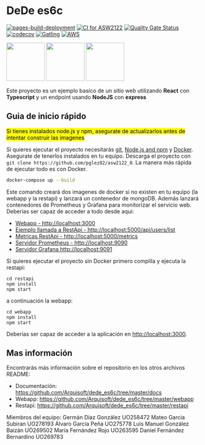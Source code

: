 # DeDe es6c
[![pages-build-deployment](https://github.com/Arquisoft/dede_es6c/actions/workflows/pages/pages-build-deployment/badge.svg)](https://github.com/Arquisoft/dede_es6c/actions/workflows/pages/pages-build-deployment)
[![CI for ASW2122](https://github.com/Arquisoft/dede_es6c/actions/workflows/asw2122.yml/badge.svg)](https://github.com/Arquisoft/dede_es6c/actions/workflows/asw2122.yml)
[![Quality Gate Status](https://sonarcloud.io/api/project_badges/measure?project=Arquisoft_dede_es6c&metric=alert_status)](https://sonarcloud.io/summary/new_code?id=Arquisoft_dede_es6c)
[![codecov](https://codecov.io/gh/Arquisoft/dede_es6c/branch/master/graph/badge.svg?token=QHRw41aid0)](https://codecov.io/gh/Arquisoft/dede_es6c)
[![Gatling](https://github.com/UO258472/Gatling_for_dede_es6c/blob/main/gatling.svg)](https://github.com/UO258472/Gatling_for_dede_es6c)
[![AWS](https://blog.wildix.com/wp-content/uploads/2020/06/react-logo.jpg)](http://54.161.139.62:3000)



<p float="left">
<img src="https://blog.wildix.com/wp-content/uploads/2020/06/react-logo.jpg" height="100">
<img src="https://miro.medium.com/max/1200/0*RbmfNyhuBb8G3LWh.png" height="100">
<img src="https://miro.medium.com/max/365/1*Jr3NFSKTfQWRUyjblBSKeg.png" height="100">
</p>

Este proyecto es un ejemplo basico de un sitio web utilizando **React** con **Typescript** y un endpoint usando **NodeJS** con **express**

## Guia de inicio rápido

<mark>Si tienes instalados node.js y npm, asegurate de actualizarlos antes de intentar construir las imagenes</mark>

Si quieres ejecutar el proyecto necesitarás [git](https://git-scm.com/downloads), [Node.js and npm](https://www.npmjs.com/get-npm) y [Docker](https://docs.docker.com/get-docker/). Asegurate de tenerlos instalados en tu equipo. Descarga el proyecto con `git clone https://github.com/pglez82/asw2122_0`. La manera más rápìda de ejecutar todo es con Docker.

```bash
docker-compose up --build
```
Este comando creará dos imagenes de docker si no existen en tu equipo (la webapp y la restapi) y lanzará un contenedor de mongoDB. Además lanzará contenedores de Prometheus y Grafana para monitorizar el servicio web. Deberias ser capaz de acceder a todo desde aqui:

 - [Webapp - http://localhost:3000](http://localhost:3000)
 - [Ejemplo llamada a RestApi - http://localhost:5000/api/users/list](http://localhost:5000/api/users/list)
 - [Metricas RestApi - http://localhost:5000/metrics](http://localhost:5000/metrics)
 - [Servidor Prometheus - http://localhost:9090](http://localhost:9090)
 - [Servidor Grafana http://localhost:9091](http://localhost:9091)
 
Si quieres ejecutar el proyecto sin Docker primero complila y ejecuta la restapi:

```shell
cd restapi
npm install
npm start
```
a continuación la webapp:
```shell
cd webapp
npm install
npm start
```

Deberias ser capaz de acceder a la aplicación en [http://localhost:3000](http://localhost:3000).

## Mas información
Encontrarás más información sobre el repositorio en los otros archivos README:
- Documentación: https://github.com/Arquisoft/dede_es6c/tree/master/docs
- Webapp: https://github.com/Arquisoft/dede_es6c/tree/master/webapp
- Restapi: https://github.com/Arquisoft/dede_es6c/tree/master/restapi


Miembros del equipo:
Germán Díaz González UO258472
Mateo Garcia Subiran UO278193
Álvaro García Peña UO275778
Luis Manuel González Baizán UO269502
María Fernández Rojo UO263595
Daniel Fernández Bernardino UO269783
